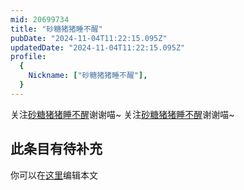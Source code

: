 ```yaml
---
mid: 20699734
title: "砂糖猪猪睡不醒"
pubDate: "2024-11-04T11:22:15.095Z"
updatedDate: "2024-11-04T11:22:15.095Z"
profile:
  {
    Nickname: ["砂糖猪猪睡不醒"],
  }
---
```


关注[砂糖猪猪睡不醒](https://space.bilibili.com/20699734)谢谢喵~ 关注[砂糖猪猪睡不醒](https://space.bilibili.com/20699734)谢谢喵~

## 此条目有待补充
你可以在[这里](https://github.com/Yuhanawa/VTuber.ICU-Content/edit/master/v/砂糖猪猪睡不醒/index.md)编辑本文
